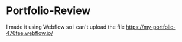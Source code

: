 # Portfolio-Review
I made it using Webflow so i can't upload the file https://my-portfolio-476fee.webflow.io/
